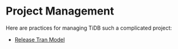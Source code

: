 # Project Management

Here are practices for managing TiDB such a complicated project:

* [Release Tran Model](release-train-model.md)
